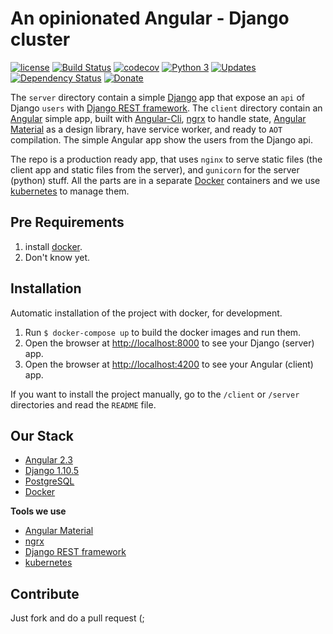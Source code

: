 # An opinionated Angular - Django cluster

[![license][license-image]][license-url] [![Build Status][travis-image]][travis-url] [![codecov][codecov-image]][codecov-url] [![Python 3][python3-image]][python3-url] [![Updates][updates-image]][updates-url] [![Dependency Status][dependencyci-image]][dependencyci-url] [![Donate][donate-image]][donate-url]

The `server` directory contain a simple [Django](https://www.djangoproject.com/) app that expose an `api` of Django `users` with [Django REST framework](http://www.django-rest-framework.org/). The `client` directory contain an [Angular](https://angular.io/) simple app, built with [Angular-Cli](https://github.com/angular/angular-cli), [ngrx](https://github.com/ngrx) to handle state, [Angular Material](https://github.com/angular/material2) as a design library, have service worker, and ready to `AOT` compilation. The simple Angular app show the users from the Django api.

The repo is a production ready app, that uses `nginx` to serve static files (the client app and static files from the server), and `gunicorn` for the server (python) stuff. All the parts are in a separate [Docker](https://www.docker.com/) containers and we use [kubernetes](https://kubernetes.io/) to manage them.

## Pre Requirements

1. install [docker](https://www.docker.com/).
2. Don't know yet.

## Installation

Automatic installation of the project with docker, for development.

1. Run `$ docker-compose up` to build the docker images and run them.
3. Open the browser at [http://localhost:8000](http://localhost:8000) to see your Django (server) app.
3. Open the browser at [http://localhost:4200](http://localhost:4200) to see your Angular (client) app.

If you want to install the project manually, go to the `/client` or `/server` directories and read the `README` file.

## Our Stack

* [Angular 2.3](https://angular.io/)
* [Django 1.10.5](https://www.djangoproject.com/)
* [PostgreSQL](http://www.postgresql.org/)
* [Docker](https://www.docker.com/)

**Tools we use**

  * [Angular Material](https://material.angular.io/)
  * [ngrx](https://github.com/ngrx)
  * [Django REST framework](http://www.django-rest-framework.org/)
  * [kubernetes](https://kubernetes.io/)

## Contribute

Just fork and do a pull request (;

[license-image]: https://img.shields.io/badge/license-ISC-blue.svg
[license-url]: https://github.com/nirgn975/Angular-Django-cluster/blob/master/LICENSE
[travis-image]: https://travis-ci.org/nirgn975/Angular-Django-cluster.svg?branch=master
[travis-url]: https://travis-ci.org/nirgn975/Angular-Django-cluster
[codecov-image]: https://codecov.io/gh/nirgn975/Angular-Django-cluster/branch/master/graph/badge.svg
[codecov-url]: https://codecov.io/gh/nirgn975/Angular-Django-cluster
[python3-image]: https://pyup.io/repos/github/nirgn975/angular-django-cluster/python-3-shield.svg
[python3-url]: https://pyup.io/repos/github/nirgn975/angular-django-cluster/
[updates-image]: https://pyup.io/repos/github/nirgn975/angular-django-cluster/shield.svg
[updates-url]: https://pyup.io/repos/github/nirgn975/angular-django-cluster/
[dependencyci-image]: https://dependencyci.com/github/nirgn975/Angular-Django-cluster/badge
[dependencyci-url]: https://dependencyci.com/github/nirgn975/Angular-Django-cluster
[donate-image]: https://img.shields.io/badge/Donate-PayPal-lightgrey.svg
[donate-url]: https://www.paypal.me/nirgn/2

